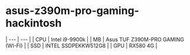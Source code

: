 # asus-z390m-pro-gaming-hackintosh

| --- | --- |
| CPU | Intel i9-9900k |
| MB | Asus TUF Z390M-PRO GAMING (WI-FI)  |
| SSD | INTEL SSDPEKKW512G8 |
| GPU | RX580 4G |
